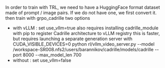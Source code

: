 In order to train with TRL, we need to have a HuggingFace format dataset made of prompt / image pairs.
If we do not have one, we first convert it. 
then train with grpo_cadrille
two options 
- with vLLM : set use_vllm=true
also requires installing cadrille_module with pip to register Cadrille architecture to vLLM registry
this is faster, but requires launching a separate generation server with 
CUDA_VISIBLE_DEVICES=0 python rl/vllm_video_server.py --model /workspace-SR008.nfs2/users/barannikov/cadrille/models/cadrille --port 8000 --max_model_len 700
- without : set use_vllm=false

 